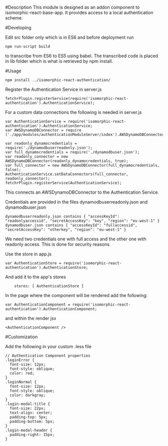 #Description
This module is designed as an addon component to isomorphic-react-base-app.
It provides access to a local authentication scheme.

#Developing

Edit src folder only which is in ES6 and before deployment run 
    
    npm run-script build
    
to transcribe from ES6 to ES5 using babel. The transcribed code is placed in lib folder which is what is retrieved by npm install.

#Usage
    
    npm install ../isomorphic-react-authentication/

Register the Authentication Service in server.js

	fetchrPlugin.registerService(require('isomorphic-react-authentication').AuthenticationService);	
	
For a custom data connections the following is needed in server.js

    var AuthenticationService = require('isomorphic-react-authentication').AuthenticationService;
    var AWSDynamoDBConnector = require ('./app/modules/authenticationModuleServer/index').AWSDynamoDBConnector;
    
    var readonly_dynamocredentials = require('./dynamodbuserreadonly.json');
    var full_dynamocredentials = require('./dynamodbuser.json');
    var readonly_connector = new AWSDynamoDBConnector(readonly_dynamocredentials, true);
    var full_connector = new AWSDynamoDBConnector(full_dynamocredentials, false);
    AuthenticationService.setDataConnectors(full_connector, readonly_connector);
    fetchrPlugin.registerService(AuthenticationService);

This connects an AWSDynamoDBConnector to the Authentication Service.

Credentials are provided in the files dynamodbuserreadonly.json and dynamodbuser.json

	dynamodbuserreadonly.json contains { "accessKeyId": "readonlyaccessid", "secretAccessKey": "key", "region": "eu-west-1" }
	dynamodbuser.json contains { "accessKeyId": "fullaccessid", "secretAccessKey": "otherkey", "region": "eu-west-1" }

We need two credentials one with full access and the other one with readonly access. This is done for security reasons.

Use the store in app.js

    var AuthenticationStore = require('isomorphic-react-authentication').AuthenticationStore;

And add it to the app's stores

        stores: [ AuthenticationStore ] 
    

In the page where the component will be rendered add the following:

	var AuthenticationComponent = require('isomorphic-react-authentication').AuthenticationComponent;

and within the render jsx 

	<AuthenticationComponent />

#Customization

Add the following in your custom .less file

    // Authentication Component properties
    .loginError {
      font-size: 12px;
      font-style: oblique;
      color: red;
    }
    .loginNormal {
      font-size: 12px;
      font-style: oblique;
      color: darkgray;
    }
    .login-modal-title {
      font-size: 22px;
      text-align: center;
      padding-top: 5px;
      padding-bottom: 5px;
    }
    .login-modal-header {
      padding-right: 15px;
    }